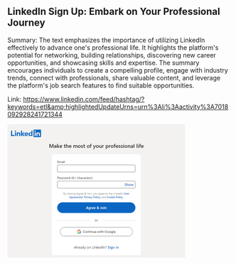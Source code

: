 ## LinkedIn Sign Up: Embark on Your Professional Journey
Summary: The text emphasizes the importance of utilizing LinkedIn effectively to advance one's professional life. It highlights the platform's potential for networking, building relationships, discovering new career opportunities, and showcasing skills and expertise. The summary encourages individuals to create a compelling profile, engage with industry trends, connect with professionals, share valuable content, and leverage the platform's job search features to find suitable opportunities.

Link: https://www.linkedin.com/feed/hashtag/?keywords=etl&amp;highlightedUpdateUrns=urn%3Ali%3Aactivity%3A7018092928241721344

<img src="/img/a37b0cae-538d-4a1c-aba1-735c347c651c.png" width="400" />
<br/><br/>
